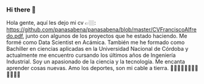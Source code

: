 ### Hi there 👋
Hola gente, aquí les dejo mi cv 👉🏼: https://github.com/panasabena/panasabena/blob/master/CVFranciscoAlfredo.pdf, junto con algunos de los proyectos que he estado haciendo.
Me formé como Data Scientist en Acámica. También me he formado como Bachiller en ciencias aplicadas en la Universidad Nacional de Córdoba y actualmente me encuentro cursando los últimos años de Ingeniería Industrial.
Soy un apasionado de la ciencia y la tecnología. Me encanta aprender cosas nuevas.
Amo los deportes, son mi cable a tierra. 🏋🏻🏋🏻🚴🏽🏊🏼🏉🏃🏻🎾

